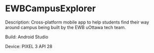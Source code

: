 # EWBCampusExplorer
Description: Cross-platform mobile app to help students find their way around campus being built by the EWB uOttawa tech team.

Build: Android Studio

Device: PIXEL 3 API 28


